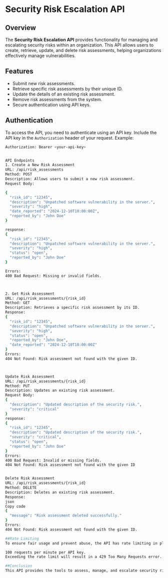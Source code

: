 # Security Risk Escalation API

## Overview

The **Security Risk Escalation API** provides functionality for managing and escalating security risks within an organization. This API allows users to create, retrieve, update, and delete risk assessments, helping organizations effectively manage vulnerabilities.

## Features

- Submit new risk assessments.
- Retrieve specific risk assessments by their unique ID.
- Update the details of an existing risk assessment.
- Remove risk assessments from the system.
- Secure authentication using API keys.

## Authentication

To access the API, you need to authenticate using an API key. Include the API key in the `Authorization` header of your request. Example:

```bash
Authorization: Bearer <your-api-key>


API Endpoints
1. Create a New Risk Assessment
URL: /api/risk_assessments
Method: POST
Description: Allows users to submit a new risk assessment.
Request Body:

{
  "risk_id": "12345",
  "description": "Unpatched software vulnerability in the server.",
  "severity": "high",
  "date_reported": "2024-12-10T10:00:00Z",
  "reported_by": "John Doe"
}

response:
{
  "risk_id": "12345",
  "description": "Unpatched software vulnerability in the server.",
  "severity": "high",
  "status": "open",
  "reported_by": "John Doe"
}

Errors:
400 Bad Request: Missing or invalid fields.



2. Get Risk Assessment
URL: /api/risk_assessments/{risk_id}
Method: GET
Description: Retrieves a specific risk assessment by its ID.
Response:
{
  "risk_id": "12345",
  "description": "Unpatched software vulnerability in the server.",
  "severity": "high",
  "status": "open",
  "reported_by": "John Doe",
  "date_reported": "2024-12-10T10:00:00Z"
}
Errors:
404 Not Found: Risk assessment not found with the given ID.



Update Risk Assessment
URL: /api/risk_assessments/{risk_id}
Method: PUT
Description: Updates an existing risk assessment.
Request Body:
{
  "description": "Updated description of the security risk.",
  "severity": "critical"
}
response:
{
  "risk_id": "12345",
  "description": "Updated description of the security risk.",
  "severity": "critical",
  "status": "open",
  "reported_by": "John Doe"
}
Errors:
400 Bad Request: Invalid or missing fields.
404 Not Found: Risk assessment not found with the given ID


Delete Risk Assessment
URL: /api/risk_assessments/{risk_id}
Method: DELETE
Description: Deletes an existing risk assessment.
Response:
json
Copy code
{
  "message": "Risk assessment deleted successfully."
}
Errors:
404 Not Found: Risk assessment not found with the given ID.

##Rate Limiting
To ensure fair usage and prevent abuse, the API has rate limiting in place. The current limits are:

100 requests per minute per API key.
Exceeding the rate limit will result in a 429 Too Many Requests error. After waiting for the reset time, the API key can be used again.

##Conclusion
This API provides the tools to assess, manage, and escalate security risks within an organization. By leveraging the endpoints provided, users can track vulnerabilities, update their status, and remove risks as necessary, helping maintain a secure environment.


